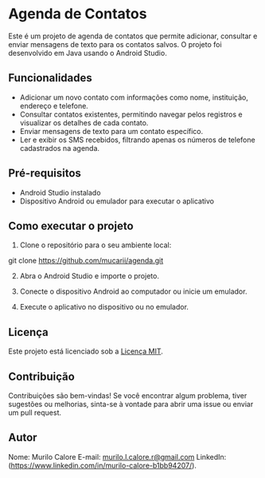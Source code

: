 # Agenda de Contatos

Este é um projeto de agenda de contatos que permite adicionar, consultar e enviar mensagens de texto para os contatos salvos. O projeto foi desenvolvido em Java usando o Android Studio.

## Funcionalidades

- Adicionar um novo contato com informações como nome, instituição, endereço e telefone.
- Consultar contatos existentes, permitindo navegar pelos registros e visualizar os detalhes de cada contato.
- Enviar mensagens de texto para um contato específico.
- Ler e exibir os SMS recebidos, filtrando apenas os números de telefone cadastrados na agenda.

## Pré-requisitos

- Android Studio instalado
- Dispositivo Android ou emulador para executar o aplicativo

## Como executar o projeto

1. Clone o repositório para o seu ambiente local:

git clone https://github.com/mucarii/agenda.git

2. Abra o Android Studio e importe o projeto.

3. Conecte o dispositivo Android ao computador ou inicie um emulador.

4. Execute o aplicativo no dispositivo ou no emulador.

## Licença

Este projeto está licenciado sob a [Licença MIT](https://opensource.org/licenses/MIT).

## Contribuição

Contribuições são bem-vindas! Se você encontrar algum problema, tiver sugestões ou melhorias, sinta-se à vontade para abrir uma issue ou enviar um pull request.

## Autor

Nome: Murilo Calore
E-mail: murilo.l.calore.r@gmail.com
LinkedIn:(https://www.linkedin.com/in/murilo-calore-b1bb94207/).

